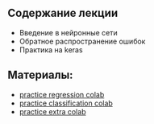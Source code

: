 ## Содержание лекции
* Введение в нейронные сети
* Обратное распространение ошибок
* Практика на keras

## Материалы:
* [practice regression colab](https://colab.research.google.com/github/shestakoff/sphere-ml-intro/blob/master/2020/lecture10-dl-intro/pract-keras-classification-dl-intro.ipynb)
* [practice classification colab](https://colab.research.google.com/github/shestakoff/sphere-ml-intro/blob/master/2020/lecture10-dl-intro/pract-keras-regression-dl-intro.ipynb)
* [practice extra colab](https://colab.research.google.com/github/shestakoff/sphere-ml-intro/blob/master/2020/lecture10-dl-intro/pract-keras-extra-dl-intro.ipynb)
